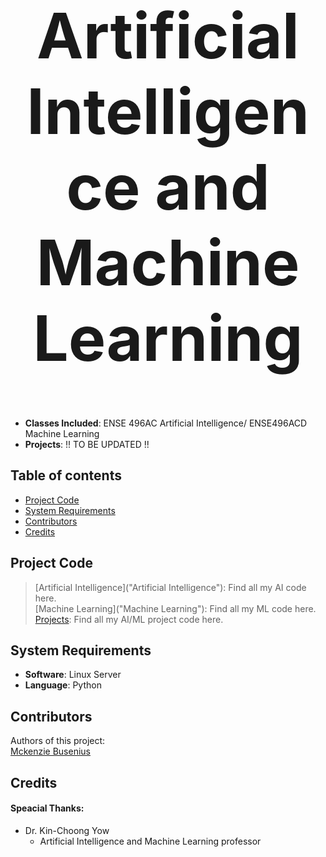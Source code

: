 <h1 align="center" style="font-size:100px" >
  Artificial Intelligence and Machine Learning
</h1>

- **Classes Included**: ENSE 496AC Artificial Intelligence/ ENSE496ACD Machine Learning
- **Projects**: !! TO BE UPDATED !!

## Table of contents
- [Project Code](#project-code)
- [System Requirements](#system-requirements)
- [Contributors](#contributors)
- [Credits](#credits)


## Project Code
> [Artificial Intelligence]("Artificial Intelligence"): Find all my AI code here.  
> [Machine Learning]("Machine Learning"): Find all my ML code here.  
> [Projects](Projects): Find all my AI/ML project code here.  


## System Requirements
- **Software**: Linux Server
- **Language**: Python

## Contributors
Authors of this project:  
[Mckenzie Busenius](https://github.com/macbusenius)  

## Credits
#### Speacial Thanks:
- Dr. Kin-Choong Yow
  - Artificial Intelligence and Machine Learning professor





